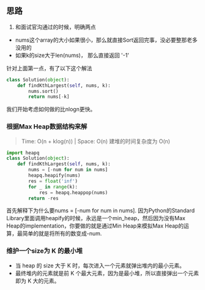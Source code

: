 ## 思路

1. 和面试官沟通过的时候，明确两点

- nums这个array的大小如果很小，那么就直接Sort返回完事，没必要整那老多没用的
- 如果k的size大于len(nums)， 那么直接返回 '-1'

针对上面第一点，有了以下这个解法
```Python
class Solution(object):
    def findKthLargest(self, nums, k):
        nums.sort()
        return nums[-k]
```


我们开始考虑如何做的比nlogn更快。

### 根据Max Heap数据结构来解
> Time: O(n + klog(n)) | Space: O(n)
建堆的时间复杂度为 O(n)
```Python
import heapq
class Solution(object):
    def findKthLargest(self, nums, k):
        nums = [-num for num in nums]
        heapq.heapify(nums)
        res = float('inf')
        for _ in range(k):
            res = heapq.heappop(nums)
        return -res
```

首先解释下为什么要nums = [-num for num in nums]. 因为Python的Standard Library里面调用heapify的时候，永远是一个min_heap，然后因为没有Max Heap的implementation，你要做的就是通过Min Heap来模拟Max Heap的运算，最简单的就是将所有的数变成-num.

### 维护一个size为 K 的最小堆
- 当 heap 的 size 大于 K 时，每次进入一个元素就弹出堆内的最小元素。
- 最终堆内的元素就是前 K 个最大元素，因为是最小堆，所以直接弹出一个元素即为 K 大的元素。